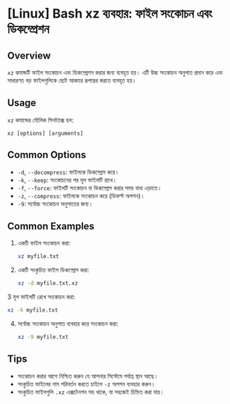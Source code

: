 # [Linux] Bash xz ব্যবহার: ফাইল সংকোচন এবং ডিকম্প্রেশন

## Overview
`xz` কমান্ডটি ফাইল সংকোচন এবং ডিকম্প্রেশন করার জন্য ব্যবহৃত হয়। এটি উচ্চ সংকোচন অনুপাত প্রদান করে এবং সাধারণত বড় ফাইলগুলিকে ছোট আকারে রূপান্তর করতে ব্যবহৃত হয়।

## Usage
`xz` কমান্ডের মৌলিক সিনট্যাক্স হল:

```
xz [options] [arguments]
```

## Common Options
- `-d`, `--decompress`: ফাইলকে ডিকম্প্রেস করে।
- `-k`, `--keep`: সংকোচনের পর মূল ফাইলটি রাখে।
- `-f`, `--force`: ফাইলটি সংকোচন বা ডিকম্প্রেস করার সময় বাধা এড়াতে।
- `-z`, `--compress`: ফাইলকে সংকোচন করে (ডিফল্ট অপশন)।
- `-9`: সর্বোচ্চ সংকোচন অনুপাতের জন্য।

## Common Examples
1. একটি ফাইল সংকোচন করা:
   ```bash
   xz myfile.txt
   ```

2. একটি সংকুচিত ফাইল ডিকম্প্রেস করা:
   ```bash
   xz -d myfile.txt.xz
   ```

3 মূল ফাইলটি রেখে সংকোচন করা:
   ```bash
   xz -k myfile.txt
   ```

4. সর্বোচ্চ সংকোচন অনুপাত ব্যবহার করে সংকোচন করা:
   ```bash
   xz -9 myfile.txt
   ```

## Tips
- সংকোচন করার আগে নিশ্চিত করুন যে আপনার সিস্টেমে পর্যাপ্ত স্থান আছে।
- সংকুচিত ফাইলের নাম পরিবর্তন করতে চাইলে `-z` অপশন ব্যবহার করুন।
- সংকুচিত ফাইলগুলি `.xz` এক্সটেনশন সহ থাকে, যা সহজেই চিহ্নিত করা যায়।